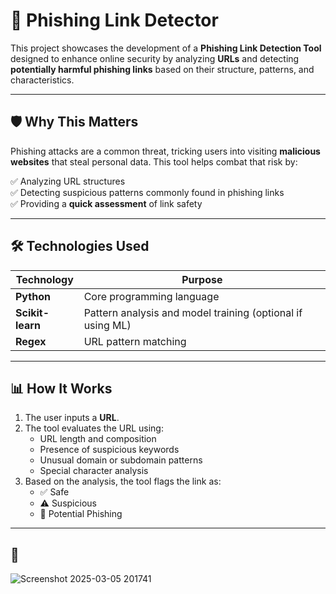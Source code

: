 # 🔗 Phishing Link Detector

This project showcases the development of a **Phishing Link Detection Tool** designed to enhance online security by analyzing **URLs** and detecting **potentially harmful phishing links** based on their structure, patterns, and characteristics.

---

## 🛡️ Why This Matters

Phishing attacks are a common threat, tricking users into visiting **malicious websites** that steal personal data. This tool helps combat that risk by:

✅ Analyzing URL structures  
✅ Detecting suspicious patterns commonly found in phishing links  
✅ Providing a **quick assessment** of link safety

---

## 🛠️ Technologies Used

| Technology | Purpose |
|---|---|
| **Python** | Core programming language |
| **Scikit-learn** | Pattern analysis and model training (optional if using ML) |
| **Regex** | URL pattern matching |


---

## 📊 How It Works

1. The user inputs a **URL**.
2. The tool evaluates the URL using:
   - URL length and composition
   - Presence of suspicious keywords
   - Unusual domain or subdomain patterns
   - Special character analysis
3. Based on the analysis, the tool flags the link as:
   - ✅ Safe
   - ⚠️ Suspicious
   - 🚨 Potential Phishing

---

## 📸

![Screenshot 2025-03-05 201741](https://github.com/user-attachments/assets/082ade3c-793e-4f2d-a325-483f2873c4d8)

